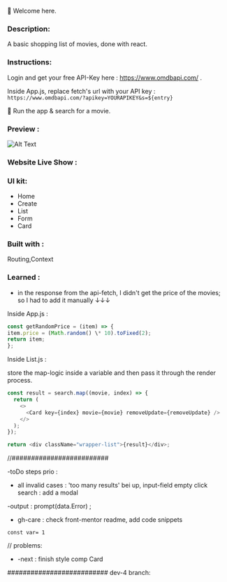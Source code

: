 👋 Welcome here.

### Description:

A basic shopping list of movies, done with react.

### Instructions:

Login and get your free API-Key here : https://www.omdbapi.com/ .

Inside App.js, replace fetch's url with your API key : `https://www.omdbapi.com/?apikey=YOURAPIKEY&s=${entry}`

🚀 Run the app & search for a movie.

### Preview :

![Alt Text](https://media.giphy.com/media/jFCtsjeryRg0cv8jTp/giphy.gif)

### Website Live Show :

### UI kit:

- Home
- Create
- List
- Form
- Card

### Built with :

Routing,Context

### Learned :

- in the response from the api-fetch, I didn't get the price of the movies; so I had to add it manually ↓↓↓

Inside App.js :

```js
const getRandomPrice = (item) => {
item.price = (Math.random() \* 10).toFixed(2);
return item;
};
```

Inside List.js :

store the map-logic inside a variable and then pass it through the render process.

```js
const result = search.map((movie, index) => {
  return (
    <>
      <Card key={index} movie={movie} removeUpdate={removeUpdate} />
    </>
  );
});

return <div className="wrapper-list">{result}</div>;
```

//#########################

-toDo steps prio :

- all invalid cases : 'too many results' bei up, input-field empty click search : add a modal

-output : prompt(data.Error) ;

- gh-care : check front-mentor readme, add code snippets

`const var= 1`

// problems:

- -next : finish style comp Card

##########################
dev-4 branch:

